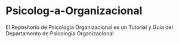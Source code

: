 # Psicolog-a-Organizacional
El Repositorio de Psicología Organizacional es un Tutorial y Guía del Departamento de Psicología Organizacional
